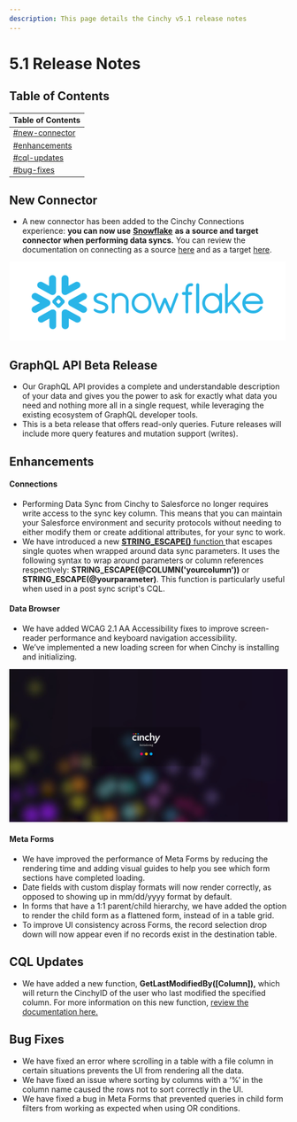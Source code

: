```yaml
---
description: This page details the Cinchy v5.1 release notes
---
```


# 5.1 Release Notes

## Table of Contents

| Table of Contents                                              |
| -------------------------------------------------------------- |
| [#new-connector](5.1-release-notes.md#new-connector "mention") |
| [#enhancements](5.1-release-notes.md#enhancements "mention")   |
| [#cql-updates](5.1-release-notes.md#cql-updates "mention")     |
| [#bug-fixes](5.1-release-notes.md#bug-fixes "mention")         |

## New Connector

* A new connector has been added to the Cinchy Connections experience: **you can now use** [**Snowflake**](https://www.snowflake.com/) **as a source and target connector when performing data syncs.** You can review the documentation on connecting as a source [here](https://cli.docs.cinchy.com/builder-guide/configuring-a-data-sync/supported-data-sources/snowflake) and as a target [here](https://cli.docs.cinchy.com/builder-guide/configuring-a-data-sync/supported-sync-targets/snowflake-table).

![We have added Snowflake's data cloud as a connector for data syncs](<../../.gitbook/assets/image (663).png>)

## GraphQL API Beta Release <a href="#graphql-api-beta-release" id="graphql-api-beta-release"></a>

* Our GraphQL API provides a complete and understandable description of your data and gives you the power to ask for exactly what data you need and nothing more all in a single request, while leveraging the existing ecosystem of GraphQL developer tools.&#x20;
* This is a beta release that offers read-only queries. Future releases will include more query features and mutation support (writes).

## Enhancements

#### Connections

* Performing Data Sync from Cinchy to Salesforce no longer requires write access to the sync key column. This means that you can maintain your Salesforce environment and security protocols without needing to either modify them or create additional attributes, for your sync to work.
* We have introduced a new [**STRING\_ESCAPE()** function ](https://cli.docs.cinchy.com/builder-guide/configuring-a-data-sync/xml-config-reference/batch-data-sync-config/parameters/string-escape)that escapes single quotes when wrapped around data sync parameters. It uses the following syntax to wrap around parameters or column references respectively: **STRING\_ESCAPE(@COLUMN('yourcolumn'))** or **STRING\_ESCAPE(@yourparameter)**. This function is particularly useful when used in a post sync script's CQL.

#### Data Browser

* We have added WCAG 2.1 AA Accessibility fixes to improve screen-reader performance and keyboard navigation accessibility.
* We’ve implemented a new loading screen for when Cinchy is installing and initializing.

![New loading screen for install and initialization.](../../.gitbook/assets/5C8440AB-134C-4E4E-A6ED-68FE5E5A1EF4.png)

#### Meta Forms

* We have improved the performance of Meta Forms by reducing the rendering time and adding visual guides to help you see which form sections have completed loading.
* Date fields with custom display formats will now render correctly, as opposed to showing up in mm/dd/yyyy format by default.
* In forms that have a 1:1 parent/child hierarchy, we have added the option to render the child form as a flattened form, instead of in a table grid.
* To improve UI consistency across Forms, the record selection drop down will now appear even if no records exist in the destination table.

## CQL Updates

* We have added a new function, **GetLastModifiedBy(\[Column]),** which will return the CinchyID of the user who last modified the specified column. For more information on this new function, [review the documentation here.](https://cinchy.gitbook.io/cql/functions/cinchy-functions#getlastmodifiedby)

## Bug Fixes

* We have fixed an error where scrolling in a table with a file column in certain situations prevents the UI from rendering all the data.
* We have fixed an issue where sorting by columns with a ‘%’ in the column name caused the rows not to sort correctly in the UI.
* We have fixed a bug in Meta Forms that prevented queries in child form filters from working as expected when using OR conditions.
